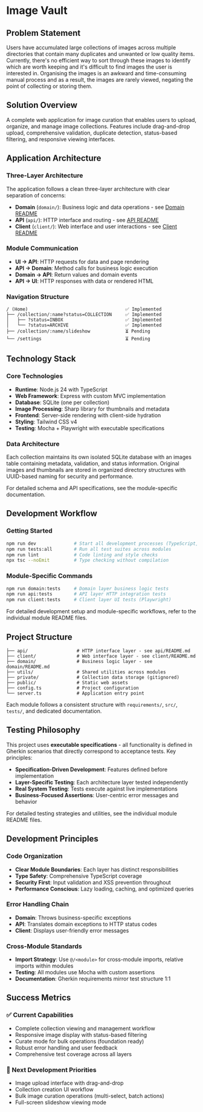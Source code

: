 # Image Vault

## Problem Statement
Users have accumulated large collections of images across multiple directories that contain many duplicates and unwanted or low quality items. Currently, there's no efficient way to sort through these images to identify which are worth keeping and it's difficult to find images the user is interested in. Organising the images is an awkward and time-consuming manual process and as a result, the images are rarely viewed, negating the point of collecting or storing them.

## Solution Overview
A complete web application for image curation that enables users to upload, organize, and manage image collections. Features include drag-and-drop upload, comprehensive validation, duplicate detection, status-based filtering, and responsive viewing interfaces.

## Application Architecture

### Three-Layer Architecture
The application follows a clean three-layer architecture with clear separation of concerns:

- **Domain** (`domain/`): Business logic and data operations - see [Domain README](domain/README.md)
- **API** (`api/`): HTTP interface and routing - see [API README](api/README.md)
- **Client** (`client/`): Web interface and user interactions - see [Client README](client/README.md)

### Module Communication
- **UI → API**: HTTP requests for data and page rendering
- **API → Domain**: Method calls for business logic execution
- **Domain → API**: Return values and domain events
- **API → UI**: HTTP responses with data or rendered HTML

### Navigation Structure
```
/ (Home)                                    ✅ Implemented
├── /collection/:name?status=COLLECTION     ✅ Implemented
│   ├── ?status=INBOX                       ✅ Implemented
│   └── ?status=ARCHIVE                     ✅ Implemented
├── /collection/:name/slideshow             ⏳ Pending
└── /settings                               ⏳ Pending
```

## Technology Stack

### Core Technologies
- **Runtime**: Node.js 24 with TypeScript
- **Web Framework**: Express with custom MVC implementation
- **Database**: SQLite (one per collection)
- **Image Processing**: Sharp library for thumbnails and metadata
- **Frontend**: Server-side rendering with client-side hydration
- **Styling**: Tailwind CSS v4
- **Testing**: Mocha + Playwright with executable specifications

### Data Architecture
Each collection maintains its own isolated SQLite database with an images table containing metadata, validation, and status information. Original images and thumbnails are stored in organized directory structures with UUID-based naming for security and performance.

For detailed schema and API specifications, see the module-specific documentation.

## Development Workflow

### Getting Started
```bash
npm run dev              # Start all development processes (TypeScript, CSS, server)
npm run tests:all        # Run all test suites across modules
npm run lint             # Code linting and style checks
npx tsc --noEmit         # Type checking without compilation
```

### Module-Specific Commands
```bash
npm run domain:tests     # Domain layer business logic tests
npm run api:tests        # API layer HTTP integration tests
npm run client:tests     # Client layer UI tests (Playwright)
```

For detailed development setup and module-specific workflows, refer to the individual module README files.

## Project Structure

```
├── api/                  # HTTP interface layer - see api/README.md
├── client/               # Web interface layer - see client/README.md
├── domain/               # Business logic layer - see domain/README.md
├── utils/                # Shared utilities across modules
├── private/              # Collection data storage (gitignored)
├── public/               # Static web assets
├── config.ts             # Project configuration
└── server.ts             # Application entry point
```

Each module follows a consistent structure with `requirements/`, `src/`, `tests/`, and dedicated documentation.

## Testing Philosophy

This project uses **executable specifications** - all functionality is defined in Gherkin scenarios that directly correspond to acceptance tests. Key principles:

- **Specification-Driven Development**: Features defined before implementation
- **Layer-Specific Testing**: Each architecture layer tested independently
- **Real System Testing**: Tests execute against live implementations
- **Business-Focused Assertions**: User-centric error messages and behavior

For detailed testing strategies and utilities, see the individual module README files.

## Development Principles

### Code Organization
- **Clear Module Boundaries**: Each layer has distinct responsibilities
- **Type Safety**: Comprehensive TypeScript coverage
- **Security First**: Input validation and XSS prevention throughout
- **Performance Conscious**: Lazy loading, caching, and optimized queries

### Error Handling Chain
- **Domain**: Throws business-specific exceptions
- **API**: Translates domain exceptions to HTTP status codes
- **Client**: Displays user-friendly error messages

### Cross-Module Standards
- **Import Strategy**: Use `@/<module>` for cross-module imports, relative imports within modules
- **Testing**: All modules use Mocha with custom assertions
- **Documentation**: Gherkin requirements mirror test structure 1:1

## Success Metrics

### ✅ Current Capabilities
- Complete collection viewing and management workflow
- Responsive image display with status-based filtering
- Curate mode for bulk operations (foundation ready)
- Robust error handling and user feedback
- Comprehensive test coverage across all layers

### 🎯 Next Development Priorities
- Image upload interface with drag-and-drop
- Collection creation UI workflow
- Bulk image curation operations (multi-select, batch actions)
- Full-screen slideshow viewing mode